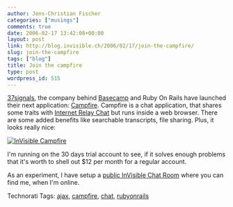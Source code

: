 ```yaml
---
author: Jens-Christian Fischer
categories: ["musings"]
comments: true
date: 2006-02-17 13:42:08+00:00
layout: post
link: http://blog.invisible.ch/2006/02/17/join-the-campfire/
slug: join-the-campfire
tags: ["blog"]
title: Join the campfire
type: post
wordpress_id: 515
---
```


[37signals][1], the company behind [Basecamp][2] and Ruby On Rails have launched their next application: [Campfire][3]. Campfire is a chat application, that shares some traits with [Internet Relay Chat][4] but runs inside a web browser. There are some added benefits like searchable transcripts, file sharing. Plus, it looks really nice:

[![InVisible Campfire](http://static.flickr.com/28/100778537_67ae30d240_m.jpg)](http://www.flickr.com/photos/jcfischer/100778537/)

I'm running on the 30 days trial account to see, if it solves enough problems that it's worth to shell out $12 per month for a regular account. 

As an experiment, I have setup a [public InVisible Chat Room][5] where you can find me, when I'm online. 


[1]: http://www.37signals.com
[2]: http://www.basecamphq.com
[3]: http://www.campfirenow.com
[4]: http://en.wikipedia.org/wiki/Internet_Relay_Chat
[5]: http://invisible.campfirenow.com/ef138


Technorati Tags: [ajax](http://www.technorati.com/tag/ajax), [campfire](http://www.technorati.com/tag/campfire), [chat](http://www.technorati.com/tag/chat), [rubyonrails](http://www.technorati.com/tag/rubyonrails)
